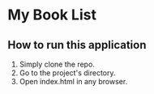 # My Book List
## How to run this application
1. Simply clone the repo.
2. Go to the project's directory.
3. Open index.html in any browser.